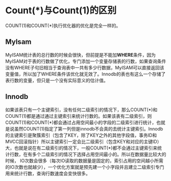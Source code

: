# Count(\*)与Count(1)的区别
COUNT(1)和COUNT(\*)执行优化器的优化是完全一样的。

## MyIsam
MyISAM统计表的总行数的时候会很快，但前提是不能加**WHERE**条件，因为MyISAM对于表的行数做了优化，专门添加一个变量存储表的行数，如果查询条件没有WHERE子句旧相当于查询表中一共有多少行数据，MyISAM可以直接返回该变量值，所以加了WHERE条件该优化就无效了。Innodb的表也有这么一个存储了表行数的变量，但只是一个没有实际意义的估计值。

## Innodb
如果该表只有一个主键索引，没有任何二级索引的情况下，那么COUNT(\*)和COUNT(1)都是通过通过主键索引来统计行数的。如果该表有二级索引，则COUNT(1)和COUNT(\*)都会通过占用空间最小的字段的二级索引进行统计，也就是说虽然COUNT(1)指定了第一列但是innodb不会真的去统计主键索引。Innodb的主键索引是聚簇索引（包含了KEY，除了KEY之外的其他字段值，事务ID和MVCC回滚指针）所以主键索引一定会比二级索引（包含KEY和对应的主键ID）大，也就是说在有二级索引的情况下，一般COUNT(*)都不会通过主键索引来统计行数，在有多个二级索引的情况下选择占用空间最小的。所以在数据量比较大的时候， IO次数会很多（每次IO读取的数据量是固定的，索引占用的空间越小所需的IO次数也就越少），一个优化方案就是预先建一个小字段并且建立二级索引专门用来统计行数，查询行数速度会变快很多。